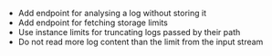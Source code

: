 - Add endpoint for analysing a log without storing it
- Add endpoint for fetching storage limits
- Use instance limits for truncating logs passed by their path
- Do not read more log content than the limit from the input stream
